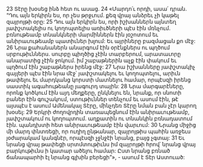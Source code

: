 23 Տէրը խօսեց ինձ հետ ու ասաց. 24 «Մարդո՛ւ որդի, ասա՛ դրան. “Դու այն երկիրն ես, որ չես թրջւում. քեզ վրայ անձրեւ չի կաթել զայրոյթի օրը: 25 Դու այն երկիրն ես, որի իշխաններն այնտեղ յափշտակելիս ու կողոպտելիս առիւծների պէս էին մռնչում. բռնութեամբ տնանկների մարմիններն էին յօշոտում եւ անիրաւութեամբ պատիւներ խլում: Եւ այրիները բազմացան քո մէջ: 26 Նրա քահանաներն անարգում էին օրէնքներս ու պղծում սրբութիւններս. սուրբը պիղծից չէին տարբերում, արատաւորը անարատից չէին ջոկում. իմ շաբաթներին աչք էին փակում եւ պղծում էին շաբաթներս իրենց մէջ: 27 Նրա իշխանները յափշտակիչ գայլերի պէս էին նրա մէջ՝ յափշտակելու եւ կողոպտելու, արիւն թափելու եւ մարդկանց կորստի մատնելու համար, որպէսզի իրենց սաստիկ ագահութեանը յագուրդ տային: 28 Նրա մարգարէները, որոնք կոծկում էին այդ մեղքերը, ընկնելու են, նրանք, որ սնոտի բաներ էին գուշակում, ստութիւններ տենչում եւ ասում էին, թէ այսպէս է ասում Ամենակալ Տէրը, մինչդեռ Տէրը նման բան չէր կարող խօսել: 29 Երկրի ժողովրդին տառապեցնում էին անիրաւութեամբ, յափշտակում ու կողոպտում. աղքատին ու տնանկին բռնադատում էին. պանդխտի հետ անիրաւութեամբ էին վարւում: 30 Նրանց միջից մի մարդ փնտռեցի, որ ուղիղ ընթանար, զայրոյթիս պահին առջեւս յօժարակամ կանգնէր, որպէսզի չջնջէի նրանց, բայց չգտայ: 31 Եւ նրանց վրայ թափեցի սրտմտութիւնս իմ զայրոյթի հրով՝ նրանց վրայ բարկութիւնս ի կատար ածելու համար: Ըստ նրանց բռնած ճանապարհի էլ նրանց գլխին բերեցի”», - ասում է Տէր Աստուած:
